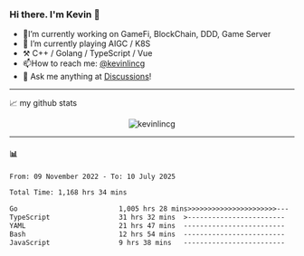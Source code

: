 ### Hi there. I'm Kevin 👋

- 🔭I’m currently working on GameFi, BlockChain, DDD, Game Server
- 🌱 I’m currently playing AIGC / K8S
-   :hammer_and_pick: C++ / Golang / TypeScript / Vue
- 📫How to reach me: [@kevinlincg](https://twitter.com/kevinlincg) 
-   :thought_balloon: Ask me anything at [Discussions](https://github.com/kevinlincg/kevinlincg/issues/new)!

---

📈 my github stats

<p align="center"> <img src="https://github-readme-stats-ouuan.vercel.app/api?username=kevinlincg&theme=dark&show_icons=true&count_private=true" alt="kevinlincg" />

---

#### :bar_chart: 

<!--START_SECTION:waka-->

```txt
From: 09 November 2022 - To: 10 July 2025

Total Time: 1,168 hrs 34 mins

Go                         1,005 hrs 28 mins>>>>>>>>>>>>>>>>>>>>>>---   86.04 %
TypeScript                 31 hrs 32 mins  >------------------------   02.70 %
YAML                       21 hrs 47 mins  -------------------------   01.87 %
Bash                       12 hrs 54 mins  -------------------------   01.10 %
JavaScript                 9 hrs 38 mins   -------------------------   00.83 %
```

<!--END_SECTION:waka-->
